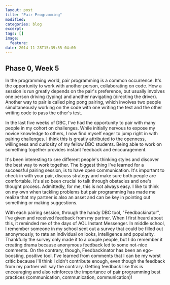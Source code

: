 ```yaml
---
layout: post
title: "Pair Programming"
modified:
categories: blog
excerpt:
tags: []
image:
  feature:
date: 2014-11-28T15:39:55-04:00
---
```


## Phase 0, Week 5

In the programming world, pair programming is a common occurrence. It's the opportunity to work with another person, collaborating on code. How a session is run greatly depends on the pair's preference, but usually involves one person driving (typing) and another navigating (directing the driver). Another way to pair is called ping pong pairing, which involves two people simultaneously working on the code with one writing the test and the other writing code to pass the other's test.

In the last five weeks of DBC, I've had the opportunity to pair with many people in my cohort on challenges. While initially nervous to expose my novice knowledge to others, I now find myself eager to jump right in with pairing challenges. I think this is greatly attributed to the openness, willingness and curiosity of my fellow DBC students. Being able to work on something together provides instant feedback and encouragement.

It's been interesting to see different people's thinking styles and discover the best way to work together. The biggest thing I've learned for a successful pairing session, is to have open communication. It's important to check in with your pair, discuss strategy and make sure both people are comfortable. It's also been crucial to talk through obstacles and one's thought process. Admittedly, for me, this is not always easy. I like to think on my own when tackling problems but pair programming has made me realize that my partner is also an asset and can be key in pointing out something or making suggestions.

With each pairing session, through the handy DBC tool, "Feedbackinator", I've given and received feedback from my partner. When I first heard about this, it reminded me of the days of AOL Instant Messenger. In middle school, I remember someone in my school sent out a survey that could be filled out anonymously, to rate an individual on looks, intelligence and popularity. Thankfully the survey only made it to a couple people, but I do remember it creating drama because anonymous feedback led to some not-nice comments. On the contrary, though, Feedbackinator has been an ego-boosting, positive tool. I've learned from comments that I can be my worst critic because I'll think I didn't contribute enough, even though the feedback from my partner will say the contrary. Getting feedback like this is encouraging and also reinforces the importance of pair programming best practices (communication, communication, communication)!